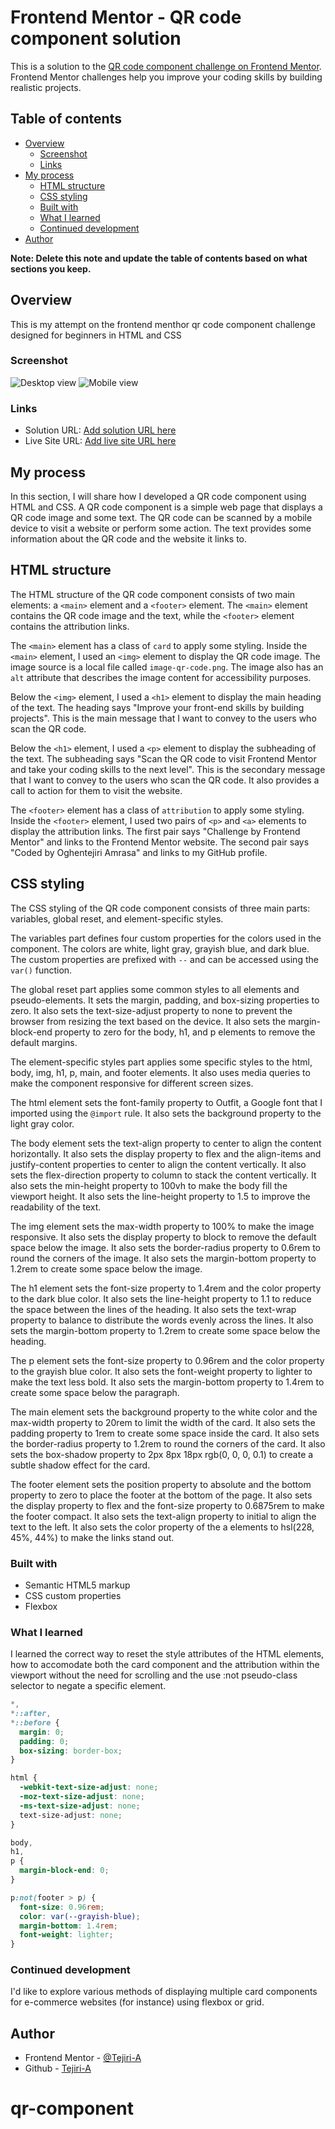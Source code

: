 # Frontend Mentor - QR code component solution

This is a solution to the [QR code component challenge on Frontend Mentor](https://www.frontendmentor.io/challenges/qr-code-component-iux_sIO_H). Frontend Mentor challenges help you improve your coding skills by building realistic projects.

## Table of contents

- [Overview](#overview)
  - [Screenshot](#screenshot)
  - [Links](#links)
- [My process](#my-process)
  - [HTML structure](#html-structure)
  - [CSS styling](#css-styling)
  - [Built with](#built-with)
  - [What I learned](#what-i-learned)
  - [Continued development](#continued-development)
- [Author](#author)

**Note: Delete this note and update the table of contents based on what sections you keep.**

## Overview

This is my attempt on the frontend menthor qr code component challenge designed for beginners in HTML and CSS

### Screenshot

![Desktop view](./screenshots/Desktop%20screenshot.png)
![Mobile view](./screenshots/mobile%20screenshot.png)

### Links

- Solution URL: [Add solution URL here](https://github.com/Tejiri-A/qr-component)
- Live Site URL: [Add live site URL here](https://tejiri-qr-component-solution.netlify.app/)

## My process

In this section, I will share how I developed a QR code component using HTML and CSS. A QR code component is a simple web page that displays a QR code image and some text. The QR code can be scanned by a mobile device to visit a website or perform some action. The text provides some information about the QR code and the website it links to.

## HTML structure

The HTML structure of the QR code component consists of two main elements: a `<main>` element and a `<footer>` element. The `<main>` element contains the QR code image and the text, while the `<footer>` element contains the attribution links.

The `<main>` element has a class of `card` to apply some styling. Inside the `<main>` element, I used an `<img>` element to display the QR code image. The image source is a local file called `image-qr-code.png`. The image also has an `alt` attribute that describes the image content for accessibility purposes.

Below the `<img>` element, I used a `<h1>` element to display the main heading of the text. The heading says "Improve your front-end skills by building projects". This is the main message that I want to convey to the users who scan the QR code.

Below the `<h1>` element, I used a `<p>` element to display the subheading of the text. The subheading says "Scan the QR code to visit Frontend Mentor and take your coding skills to the next level". This is the secondary message that I want to convey to the users who scan the QR code. It also provides a call to action for them to visit the website.

The `<footer>` element has a class of `attribution` to apply some styling. Inside the `<footer>` element, I used two pairs of `<p>` and `<a>` elements to display the attribution links. The first pair says "Challenge by Frontend Mentor" and links to the Frontend Mentor website. The second pair says "Coded by Oghentejiri Amrasa" and links to my GitHub profile.

## CSS styling

The CSS styling of the QR code component consists of three main parts: variables, global reset, and element-specific styles.

The variables part defines four custom properties for the colors used in the component. The colors are white, light gray, grayish blue, and dark blue. The custom properties are prefixed with `--` and can be accessed using the `var()` function.

The global reset part applies some common styles to all elements and pseudo-elements. It sets the margin, padding, and box-sizing properties to zero. It also sets the text-size-adjust property to none to prevent the browser from resizing the text based on the device. It also sets the margin-block-end property to zero for the body, h1, and p elements to remove the default margins.

The element-specific styles part applies some specific styles to the html, body, img, h1, p, main, and footer elements. It also uses media queries to make the component responsive for different screen sizes.

The html element sets the font-family property to Outfit, a Google font that I imported using the `@import` rule. It also sets the background property to the light gray color.

The body element sets the text-align property to center to align the content horizontally. It also sets the display property to flex and the align-items and justify-content properties to center to align the content vertically. It also sets the flex-direction property to column to stack the content vertically. It also sets the min-height property to 100vh to make the body fill the viewport height. It also sets the line-height property to 1.5 to improve the readability of the text.

The img element sets the max-width property to 100% to make the image responsive. It also sets the display property to block to remove the default space below the image. It also sets the border-radius property to 0.6rem to round the corners of the image. It also sets the margin-bottom property to 1.2rem to create some space below the image.

The h1 element sets the font-size property to 1.4rem and the color property to the dark blue color. It also sets the line-height property to 1.1 to reduce the space between the lines of the heading. It also sets the text-wrap property to balance to distribute the words evenly across the lines. It also sets the margin-bottom property to 1.2rem to create some space below the heading.

The p element sets the font-size property to 0.96rem and the color property to the grayish blue color. It also sets the font-weight property to lighter to make the text less bold. It also sets the margin-bottom property to 1.4rem to create some space below the paragraph.

The main element sets the background property to the white color and the max-width property to 20rem to limit the width of the card. It also sets the padding property to 1rem to create some space inside the card. It also sets the border-radius property to 1.2rem to round the corners of the card. It also sets the box-shadow property to 2px 8px 18px rgb(0, 0, 0, 0.1) to create a subtle shadow effect for the card.

The footer element sets the position property to absolute and the bottom property to zero to place the footer at the bottom of the page. It also sets the display property to flex and the font-size property to 0.6875rem to make the footer compact. It also sets the text-align property to initial to align the text to the left. It also sets the color property of the a elements to hsl(228, 45%, 44%) to make the links stand out.

### Built with

- Semantic HTML5 markup
- CSS custom properties
- Flexbox

### What I learned

I learned the correct way to reset the style attributes of the HTML elements, how to accomodate both the card component and the attribution within the viewport without the need for scrolling and the use :not pseudo-class selector to negate a specific element.

```css
*,
*::after,
*::before {
  margin: 0;
  padding: 0;
  box-sizing: border-box;
}

html {
  -webkit-text-size-adjust: none;
  -moz-text-size-adjust: none;
  -ms-text-size-adjust: none;
  text-size-adjust: none;
}

body,
h1,
p {
  margin-block-end: 0;
}

p:not(footer > p) {
  font-size: 0.96rem;
  color: var(--grayish-blue);
  margin-bottom: 1.4rem;
  font-weight: lighter;
}
```

### Continued development

I'd like to explore various methods of displaying multiple card components for e-commerce websites (for instance) using flexbox or grid.

## Author

- Frontend Mentor - [@Tejiri-A](https://www.frontendmentor.io/profile/Tejiri-A)
- Github - [Tejiri-A](https://github.com/Tejiri-A)

# qr-component
